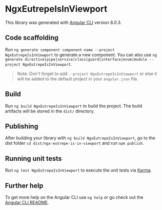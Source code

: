 # NgxEutrepeIsInViewport

This library was generated with [Angular CLI](https://github.com/angular/angular-cli) version 8.0.3.

## Code scaffolding

Run `ng generate component component-name --project NgxEutrepeIsInViewport` to generate a new component. You can also use `ng generate directive|pipe|service|class|guard|interface|enum|module --project NgxEutrepeIsInViewport`.
> Note: Don't forget to add `--project NgxEutrepeIsInViewport` or else it will be added to the default project in your `angular.json` file. 

## Build

Run `ng build NgxEutrepeIsInViewport` to build the project. The build artifacts will be stored in the `dist/` directory.

## Publishing

After building your library with `ng build NgxEutrepeIsInViewport`, go to the dist folder `cd dist/ngx-eutrepe-is-in-viewport` and run `npm publish`.

## Running unit tests

Run `ng test NgxEutrepeIsInViewport` to execute the unit tests via [Karma](https://karma-runner.github.io).

## Further help

To get more help on the Angular CLI use `ng help` or go check out the [Angular CLI README](https://github.com/angular/angular-cli/blob/master/README.md).
